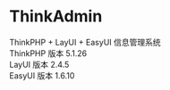 # ThinkAdmin
ThinkPHP + LayUI + EasyUI 信息管理系统</br>
ThinkPHP 版本 5.1.26 </br>
LayUI    版本 2.4.5  </br>
EasyUI    版本 1.6.10  </br>
